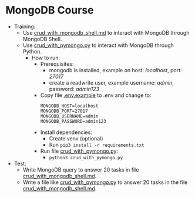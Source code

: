 # MongoDB Course

- Training:
  - Use [crud_with_mongodb_shell.md](crud_with_mongodb_shell.md) to interact with MongoDB through MongoDB Shell.
  - Use [crud_with_pymongo.py](crud_with_pymongo.py) to interact with MongoDB through Python.
    - How to run:
      - Prerequisites:
        - mongodb is installed, example on host: *localhost*, port: *27017*
        - create a readwrite user, example username: *admin*, password: *admin123*
      - Copy file [.env.example](.env.example) to .env and change to:
        ```
        MONGODB_HOST=localhost
        MONGODB_PORT=27017
        MONGODB_USERNAME=admin
        MONGODB_PASSWORD=admin123
        ```
      - Install dependencies:
        - Create venv (optional)
        - Run `pip3 install -r requirements.txt`
      - Run file [crud_with_pymongo.py](crud_with_pymongo.py):
        - `python3 crud_with_pymongo.py`
- Test:
  - Write MongoDB query to answer 20 tasks in file [crud_with_mongodb_shell.md](crud_with_mongodb_shell.md).
  - Write a file like [crud_with_pymongo.py](crud_with_pymongo.py) to answer 20 tasks in the file [crud_with_mongodb_shell.md](crud_with_mongodb_shell.md).